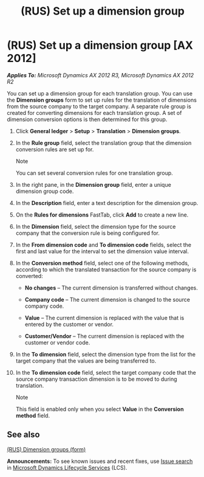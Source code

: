 ﻿---
title: (RUS) Set up a dimension group
TOCTitle: (RUS) Set up a dimension group
ms:assetid: 7b63fc27-8289-497b-ba2e-8216b9bf584d
ms:mtpsurl: https://technet.microsoft.com/en-us/library/JJ923547(v=AX.60)
ms:contentKeyID: 52075395
ms.date: 04/18/2014
mtps_version: v=AX.60
---

# (RUS) Set up a dimension group [AX 2012]


_**Applies To:** Microsoft Dynamics AX 2012 R3, Microsoft Dynamics AX 2012 R2_

You can set up a dimension group for each translation group. You can use the **Dimension groups** form to set up rules for the translation of dimensions from the source company to the target company. A separate rule group is created for converting dimensions for each translation group. A set of dimension conversion options is then determined for this group.

1.  Click **General ledger** \> **Setup** \> **Translation** \> **Dimension groups**.

2.  In the **Rule group** field, select the translation group that the dimension conversion rules are set up for.
    

    > [!NOTE]
    > <P>You can set several conversion rules for one translation group.</P>



3.  In the right pane, in the **Dimension group** field, enter a unique dimension group code.

4.  In the **Description** field, enter a text description for the dimension group.

5.  On the **Rules for dimensions** FastTab, click **Add** to create a new line.

6.  In the **Dimension** field, select the dimension type for the source company that the conversion rule is being configured for.

7.  In the **From dimension code** and **To dimension code** fields, select the first and last value for the interval to set the dimension value interval.

8.  In the **Conversion method** field, select one of the following methods, according to which the translated transaction for the source company is converted:
    
      - **No changes** – The current dimension is transferred without changes.
    
      - **Company code** – The current dimension is changed to the source company code.
    
      - **Value** – The current dimension is replaced with the value that is entered by the customer or vendor.
    
      - **Customer/Vendor** – The current dimension is replaced with the customer or vendor code.

9.  In the **To dimension** field, select the dimension type from the list for the target company that the values are being transferred to.

10. In the **To dimension code** field, select the target company code that the source company transaction dimension is to be moved to during translation.
    

    > [!NOTE]
    > <P>This field is enabled only when you select <STRONG>Value</STRONG> in the <STRONG>Conversion method</STRONG> field.</P>



## See also

[(RUS) Dimension groups (form)](https://technet.microsoft.com/en-us/library/jj681876\(v=ax.60\))

  
**Announcements:** To see known issues and recent fixes, use [Issue search](http://go.microsoft.com/fwlink/?linkid=389258) in [Microsoft Dynamics Lifecycle Services](http://go.microsoft.com/fwlink/?linkid=306505) (LCS).

